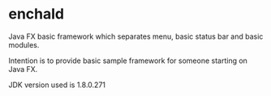# enchald
Java FX basic framework which separates menu, basic status bar and basic modules.

Intention is to provide basic sample framework for someone starting on Java FX.

JDK version used is 1.8.0.271

 